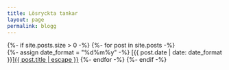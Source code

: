 ```yaml
---
title: Lösryckta tankar
layout: page
permalink: blogg
---
```

{%- if site.posts.size > 0 -%}
    {%- for post in site.posts -%}
     </br>
      {%- assign date_format = "%d%m%y" -%}
      [{{ post.date | date: date_format }}]<a href="{{ post.url | relative_url }}">{{ post.title | escape }}</a>
    {%- endfor -%}
{%- endif -%}
